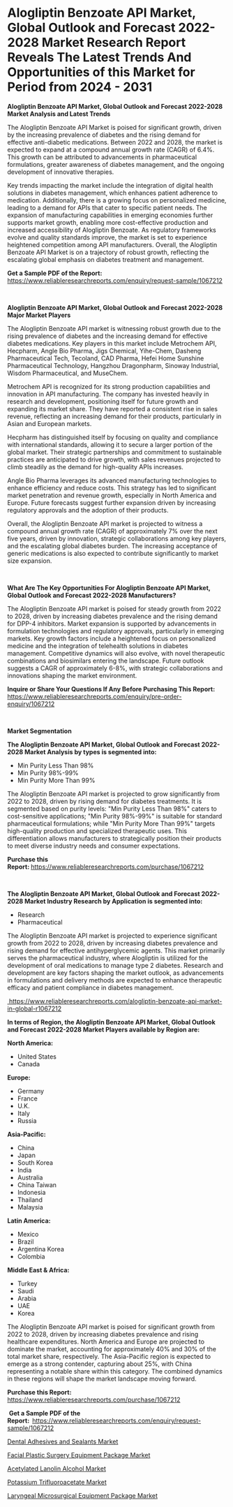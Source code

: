 <p><h1>Alogliptin Benzoate API Market, Global Outlook and Forecast 2022-2028 Market Research Report Reveals The Latest Trends And Opportunities of this Market for Period from 2024 - 2031</h1></p><p><strong>Alogliptin Benzoate API Market, Global Outlook and Forecast 2022-2028 Market Analysis and Latest Trends</strong></p>
<p><p>The Alogliptin Benzoate API Market is poised for significant growth, driven by the increasing prevalence of diabetes and the rising demand for effective anti-diabetic medications. Between 2022 and 2028, the market is expected to expand at a compound annual growth rate (CAGR) of 6.4%. This growth can be attributed to advancements in pharmaceutical formulations, greater awareness of diabetes management, and the ongoing development of innovative therapies.</p><p>Key trends impacting the market include the integration of digital health solutions in diabetes management, which enhances patient adherence to medication. Additionally, there is a growing focus on personalized medicine, leading to a demand for APIs that cater to specific patient needs. The expansion of manufacturing capabilities in emerging economies further supports market growth, enabling more cost-effective production and increased accessibility of Alogliptin Benzoate. As regulatory frameworks evolve and quality standards improve, the market is set to experience heightened competition among API manufacturers. Overall, the Alogliptin Benzoate API Market is on a trajectory of robust growth, reflecting the escalating global emphasis on diabetes treatment and management.</p></p>
<p><strong>Get a Sample PDF of the Report:&nbsp;</strong> <a href="https://www.reliableresearchreports.com/enquiry/request-sample/1067212">https://www.reliableresearchreports.com/enquiry/request-sample/1067212</a></p>
<p>&nbsp;</p>
<p><strong>Alogliptin Benzoate API Market, Global Outlook and Forecast 2022-2028 Major Market Players</strong></p>
<p><p>The Alogliptin Benzoate API market is witnessing robust growth due to the rising prevalence of diabetes and the increasing demand for effective diabetes medications. Key players in this market include Metrochem API, Hecpharm, Angle Bio Pharma, Jigs Chemical, Yihe-Chem, Dasheng Pharmaceutical Tech, Tecoland, CAD Pharma, Hefei Home Sunshine Pharmaceutical Technology, Hangzhou Dragonpharm, Sinoway Industrial, Wisdom Pharmaceutical, and MuseChem.</p><p>Metrochem API is recognized for its strong production capabilities and innovation in API manufacturing. The company has invested heavily in research and development, positioning itself for future growth and expanding its market share. They have reported a consistent rise in sales revenue, reflecting an increasing demand for their products, particularly in Asian and European markets.</p><p>Hecpharm has distinguished itself by focusing on quality and compliance with international standards, allowing it to secure a larger portion of the global market. Their strategic partnerships and commitment to sustainable practices are anticipated to drive growth, with sales revenues projected to climb steadily as the demand for high-quality APIs increases.</p><p>Angle Bio Pharma leverages its advanced manufacturing technologies to enhance efficiency and reduce costs. This strategy has led to significant market penetration and revenue growth, especially in North America and Europe. Future forecasts suggest further expansion driven by increasing regulatory approvals and the adoption of their products.</p><p>Overall, the Alogliptin Benzoate API market is projected to witness a compound annual growth rate (CAGR) of approximately 7% over the next five years, driven by innovation, strategic collaborations among key players, and the escalating global diabetes burden. The increasing acceptance of generic medications is also expected to contribute significantly to market size expansion.</p></p>
<p>&nbsp;</p>
<p><strong>What Are The Key Opportunities For Alogliptin Benzoate API Market, Global Outlook and Forecast 2022-2028 Manufacturers?</strong></p>
<p><p>The Alogliptin Benzoate API market is poised for steady growth from 2022 to 2028, driven by increasing diabetes prevalence and the rising demand for DPP-4 inhibitors. Market expansion is supported by advancements in formulation technologies and regulatory approvals, particularly in emerging markets. Key growth factors include a heightened focus on personalized medicine and the integration of telehealth solutions in diabetes management. Competitive dynamics will also evolve, with novel therapeutic combinations and biosimilars entering the landscape. Future outlook suggests a CAGR of approximately 6-8%, with strategic collaborations and innovations shaping the market environment.</p></p>
<p><strong>Inquire or Share Your Questions If Any Before Purchasing This Report:</strong> <a href="https://www.reliableresearchreports.com/enquiry/pre-order-enquiry/1067212">https://www.reliableresearchreports.com/enquiry/pre-order-enquiry/1067212</a></p>
<p>&nbsp;</p>
<p><strong>Market Segmentation</strong></p>
<p><strong>The Alogliptin Benzoate API Market, Global Outlook and Forecast 2022-2028 Market Analysis by types is segmented into:</strong></p>
<p><ul><li>Min Purity Less Than 98%</li><li>Min Purity 98%-99%</li><li>Min Purity More Than 99%</li></ul></p>
<p><p>The Alogliptin Benzoate API market is projected to grow significantly from 2022 to 2028, driven by rising demand for diabetes treatments. It is segmented based on purity levels: "Min Purity Less Than 98%" caters to cost-sensitive applications; "Min Purity 98%-99%" is suitable for standard pharmaceutical formulations; while "Min Purity More Than 99%" targets high-quality production and specialized therapeutic uses. This differentiation allows manufacturers to strategically position their products to meet diverse industry needs and consumer expectations.</p></p>
<p><strong>Purchase this Report:&nbsp;</strong><a href="https://www.reliableresearchreports.com/purchase/1067212">https://www.reliableresearchreports.com/purchase/1067212</a></p>
<p>&nbsp;</p>
<p><strong>The Alogliptin Benzoate API Market, Global Outlook and Forecast 2022-2028 Market Industry Research by Application is segmented into:</strong></p>
<p><ul><li>Research</li><li>Pharmaceutical</li></ul></p>
<p><p>The Alogliptin Benzoate API market is projected to experience significant growth from 2022 to 2028, driven by increasing diabetes prevalence and rising demand for effective antihyperglycemic agents. This market primarily serves the pharmaceutical industry, where Alogliptin is utilized for the development of oral medications to manage type 2 diabetes. Research and development are key factors shaping the market outlook, as advancements in formulations and delivery methods are expected to enhance therapeutic efficacy and patient compliance in diabetes management.</p></p>
<p><a href="https://www.reliableresearchreports.com/alogliptin-benzoate-api-market-in-global-r1067212">&nbsp;https://www.reliableresearchreports.com/alogliptin-benzoate-api-market-in-global-r1067212</a></p>
<p><strong>In terms of Region, the Alogliptin Benzoate API Market, Global Outlook and Forecast 2022-2028 Market Players available by Region are:</strong></p>
<p>
    <p> <strong> North America: </strong>
        <ul>
            <li>United States</li>
            <li>Canada</li>
        </ul>
        </p> 
    <p> <strong> Europe: </strong>
        <ul>
            <li>Germany</li>
            <li>France</li>
            <li>U.K.</li>
            <li>Italy</li>
            <li>Russia</li>
        </ul>
        </p> 
    <p> <strong> Asia-Pacific: </strong>
        <ul>
            <li>China</li>
            <li>Japan</li>
            <li>South Korea</li>
            <li>India</li>
            <li>Australia</li>
            <li>China Taiwan</li>
            <li>Indonesia</li>
            <li>Thailand</li>
            <li>Malaysia</li>
        </ul>
        </p> 
    <p> <strong> Latin America: </strong>
        <ul>
            <li>Mexico</li>
            <li>Brazil</li>
            <li>Argentina Korea</li>
            <li>Colombia</li>
        </ul>
        </p> 
    <p> <strong> Middle East & Africa: </strong>
        <ul>
            <li>Turkey</li>
            <li>Saudi</li>
            <li>Arabia</li>
            <li>UAE</li>
            <li>Korea</li>
        </ul>
    </p>
    </p>
<p><p>The Alogliptin Benzoate API market is poised for significant growth from 2022 to 2028, driven by increasing diabetes prevalence and rising healthcare expenditures. North America and Europe are projected to dominate the market, accounting for approximately 40% and 30% of the total market share, respectively. The Asia-Pacific region is expected to emerge as a strong contender, capturing about 25%, with China representing a notable share within this category. The combined dynamics in these regions will shape the market landscape moving forward.</p></p>
<p><strong>Purchase this Report: </strong><a href="https://www.reliableresearchreports.com/purchase/1067212">https://www.reliableresearchreports.com/purchase/1067212</a></p>
<p>&nbsp;<strong>Get a Sample PDF of the Report:&nbsp;&nbsp;</strong><a href="https://www.reliableresearchreports.com/enquiry/request-sample/1067212">https://www.reliableresearchreports.com/enquiry/request-sample/1067212</a></p>
<p><strong></strong></p>
<p><p><a href="https://www.linkedin.com/pulse/dental-adhesives-sealants-industry-sector-market-dynamics-nhfef?trackingId=sOKmZ4pQRQy%2B%2FBYH78lszw%3D%3D">Dental Adhesives and Sealants Market</a></p><p><a href="https://issuu.com/reportprime-2/docs/facial-plastic-surgery-equipment-pa_a6481b5f7a471f">Facial Plastic Surgery Equipment Package Market</a></p><p><a href="https://medium.com/@trameciabutler41/global-acetylated-lanolin-alcohol-market-size-share-analysis-by-product-type-by-application-4b2ec378b42a">Acetylated Lanolin Alcohol Market</a></p><p><a href="https://medium.com/@trameciabutler41/comprehensive-analysis-of-the-global-potassium-trifluoroacetate-market-growth-trends-market-82e1ff385be1">Potassium Trifluoroacetate Market</a></p><p><a href="https://issuu.com/reportprime-2/docs/laryngeal-microsurgical-equipment-p_822b4c179315f4">Laryngeal Microsurgical Equipment Package Market</a></p></p>